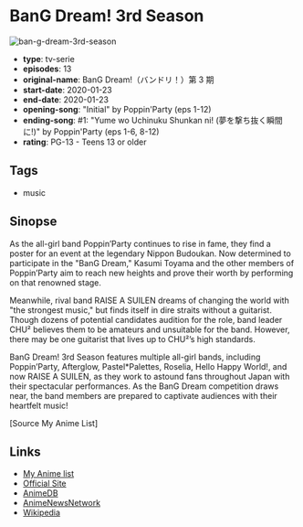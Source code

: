 # BanG Dream! 3rd Season

![ban-g-dream-3rd-season](https://cdn.myanimelist.net/images/anime/1985/104767.jpg)

-   **type**: tv-serie
-   **episodes**: 13
-   **original-name**: BanG Dream!（バンドリ！）第 3 期
-   **start-date**: 2020-01-23
-   **end-date**: 2020-01-23
-   **opening-song**: "Initial" by Poppin'Party (eps 1-12)
-   **ending-song**: #1: "Yume wo Uchinuku Shunkan ni! (夢を撃ち抜く瞬間に!)" by Poppin'Party (eps 1-6, 8-12)
-   **rating**: PG-13 - Teens 13 or older

## Tags

-   music

## Sinopse

As the all-girl band Poppin’Party continues to rise in fame, they find a poster for an event at the legendary Nippon Budoukan. Now determined to participate in the "BanG Dream," Kasumi Toyama and the other members of Poppin’Party aim to reach new heights and prove their worth by performing on that renowned stage.

Meanwhile, rival band RAISE A SUILEN dreams of changing the world with "the strongest music," but finds itself in dire straits without a guitarist. Though dozens of potential candidates audition for the role, band leader CHU² believes them to be amateurs and unsuitable for the band. However, there may be one guitarist that lives up to CHU²’s high standards.

BanG Dream! 3rd Season features multiple all-girl bands, including Poppin’Party, Afterglow, Pastel\*Palettes, Roselia, Hello Happy World!, and now RAISE A SUILEN, as they work to astound fans throughout Japan with their spectacular performances. As the BanG Dream competition draws near, the band members are prepared to captivate audiences with their heartfelt music!

[Source My Anime List]

## Links

-   [My Anime list](https://myanimelist.net/anime/37870/BanG_Dream_3rd_Season)
-   [Official Site](https://anime.bang-dream.com/3rd/)
-   [AnimeDB](http://anidb.info/perl-bin/animedb.pl?show=anime&aid=14076)
-   [AnimeNewsNetwork](http://www.animenewsnetwork.com/encyclopedia/anime.php?id=22909)
-   [Wikipedia](https://en.wikipedia.org/wiki/BanG_Dream!#Anime)
